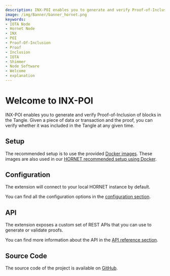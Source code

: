 ```yaml
---
description: INX-POI enables you to generate and verify Proof-of-Inclusion of blocks in the Tangle.
image: /img/Banner/banner_hornet.png
keywords:
- IOTA Node
- Hornet Node
- INX
- POI
- Proof-Of-Inclusion
- Proof
- Inclusion
- IOTA
- Shimmer
- Node Software
- Welcome
- explanation
---
```


# Welcome to INX-POI

INX-POI enables you to generate and verify Proof-of-Inclusion of blocks in the Tangle.
Given a piece of data or transaction and the proof, you can verify whether it was included in the Tangle at any given time.

## Setup

The recommended setup is to use the provided [Docker images](https://hub.docker.com/r/iotaledger/inx-poi).
These images are also used in our [HORNET recommended setup using Docker](http://wiki.iota.org/hornet/develop/how_tos/using_docker).

## Configuration

The extension will connect to your local HORNET instance by default.

You can find all the configuration options in the [configuration section](configuration.md).

## API

The extension exposes a custom set of REST APIs that you can use to generate or validate proofs.

You can find more information about the API in the [API reference section](api_reference.md).

## Source Code

The source code of the project is available on [GitHub](https://github.com/iotaledger/inx-poi).
